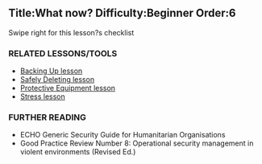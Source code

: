 Title:What now?
Difficulty:Beginner
Order:6
---
Swipe right for this lesson?s checklist

### RELATED LESSONS/TOOLS

*   [Backing Up lesson](umbrella://lesson/backing-up)
*   [Safely Deleting lesson](umbrella://lesson/safely-deleting)
*   [Protective Equipment lesson](umbrella://lesson/protective-equipment)
*   [Stress lesson](umbrella://lesson/stress)



### FURTHER READING

*   ECHO Generic Security Guide for Humanitarian Organisations
*   Good Practice Review Number 8: Operational security management in violent environments (Revised Ed.)